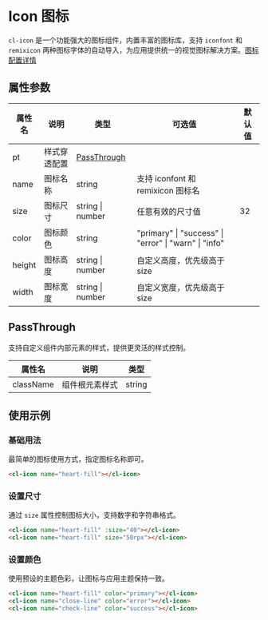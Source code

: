 # Icon 图标

`cl-icon` 是一个功能强大的图标组件，内置丰富的图标库，支持 `iconfont` 和 `remixicon` 两种图标字体的自动导入，为应用提供统一的视觉图标解决方案。[图标配置详情](/src/introduce/icon.md)

## 属性参数

| 属性名 | 说明         | 类型                        | 可选值                                                | 默认值 |
| ------ | ------------ | --------------------------- | ----------------------------------------------------- | ------ |
| pt     | 样式穿透配置 | [PassThrough](#passthrough) |                                                       |        |
| name   | 图标名称     | string                      | 支持 iconfont 和 remixicon 图标名                     |        |
| size   | 图标尺寸     | string \| number            | 任意有效的尺寸值                                      | 32     |
| color  | 图标颜色     | string                      | "primary" \| "success" \| "error" \| "warn" \| "info" |        |
| height | 图标高度     | string \| number            | 自定义高度，优先级高于 size                           |        |
| width  | 图标宽度     | string \| number            | 自定义宽度，优先级高于 size                           |        |

## PassThrough

支持自定义组件内部元素的样式，提供更灵活的样式控制。

| 属性名    | 说明           | 类型   |
| --------- | -------------- | ------ |
| className | 组件根元素样式 | string |

## 使用示例

### 基础用法

最简单的图标使用方式，指定图标名称即可。

```html
<cl-icon name="heart-fill"></cl-icon>
```

### 设置尺寸

通过 `size` 属性控制图标大小，支持数字和字符串格式。

```html
<cl-icon name="heart-fill" :size="40"></cl-icon>
<cl-icon name="heart-fill" size="50rpx"></cl-icon>
```

### 设置颜色

使用预设的主题色彩，让图标与应用主题保持一致。

```html
<cl-icon name="heart-fill" color="primary"></cl-icon>
<cl-icon name="close-line" color="error"></cl-icon>
<cl-icon name="check-line" color="success"></cl-icon>
```
